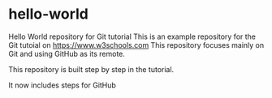 # hello-world
Hello World repository for Git tutorial
This is an example repository for the Git tutoial on https://www.w3schools.com
This repository focuses mainly on Git and using GitHub as its remote.

This repository is built step by step in the tutorial.

It now includes steps for GitHub

